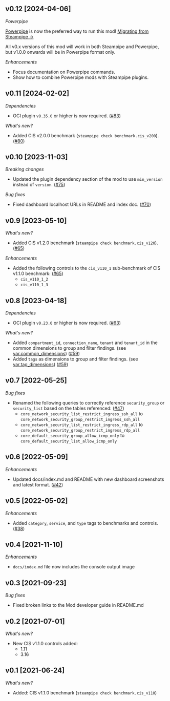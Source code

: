 ## v0.12 [2024-04-06]

_Powerpipe_

[Powerpipe](https://powerpipe.io) is now the preferred way to run this mod!  [Migrating from Steampipe →](https://powerpipe.io/blog/migrating-from-steampipe)

All v0.x versions of this mod will work in both Steampipe and Powerpipe, but v1.0.0 onwards will be in Powerpipe format only.

_Enhancements_

- Focus documentation on Powerpipe commands.
- Show how to combine Powerpipe mods with Steampipe plugins.

## v0.11 [2024-02-02]

_Dependencies_

- OCI plugin `v0.35.0` or higher is now required. ([#83](https://github.com/turbot/steampipe-mod-oci-compliance/pull/83))

_What's new?_

- Added CIS v2.0.0 benchmark (`steampipe check benchmark.cis_v200`). ([#80](https://github.com/turbot/steampipe-mod-oci-compliance/pull/80))

## v0.10 [2023-11-03]

_Breaking changes_

- Updated the plugin dependency section of the mod to use `min_version` instead of `version`. ([#75](https://github.com/turbot/steampipe-mod-oci-compliance/pull/75))

_Bug fixes_

- Fixed dashboard localhost URLs in README and index doc. ([#70](https://github.com/turbot/steampipe-mod-oci-compliance/pull/70))

## v0.9 [2023-05-10]

_What's new?_

- Added CIS v1.2.0 benchmark (`steampipe check benchmark.cis_v120`). ([#65](https://github.com/turbot/steampipe-mod-oci-compliance/pull/65))

_Enhancements_

- Added the following controls to the `cis_v110_1` sub-benchmark of CIS v1.1.0 benchmark: ([#65](https://github.com/turbot/steampipe-mod-oci-compliance/pull/65))
  - `cis_v110_1_2`
  - `cis_v110_1_3`

## v0.8 [2023-04-18]

_Dependencies_

- OCI plugin `v0.23.0` or higher is now required. ([#63](https://github.com/turbot/steampipe-mod-oci-compliance/pull/63))

_What's new?_

- Added `compartment_id`, `connection_name`, `tenant` and `tenant_id` in the common dimensions to group and filter findings. (see [var.common_dimensions](https://hub.steampipe.io/mods/turbot/oci_compliance/variables)) ([#59](https://github.com/turbot/steampipe-mod-oci-compliance/pull/59))
- Added `tags` as dimensions to group and filter findings. (see [var.tag_dimensions](https://hub.steampipe.io/mods/turbot/oci_compliance/variables)) ([#59](https://github.com/turbot/steampipe-mod-oci-compliance/pull/59))

## v0.7 [2022-05-25]

_Bug fixes_

- Renamed the following queries to correctly reference `security_group` or `security_list` based on the tables referenced: ([#47](https://github.com/turbot/steampipe-mod-oci-compliance/pull/47))
  - `core_network_security_list_restrict_ingress_ssh_all` to `core_network_security_group_restrict_ingress_ssh_all`
  - `core_network_security_list_restrict_ingress_rdp_all` to `core_network_security_group_restrict_ingress_rdp_all`
  - `core_default_security_group_allow_icmp_only` to `core_default_security_list_allow_icmp_only`

## v0.6 [2022-05-09]

_Enhancements_

- Updated docs/index.md and README with new dashboard screenshots and latest format. ([#42](https://github.com/turbot/steampipe-mod-oci-compliance/pull/42))

## v0.5 [2022-05-02]

_Enhancements_

- Added `category`, `service`, and `type` tags to benchmarks and controls. ([#38](https://github.com/turbot/steampipe-mod-oci-compliance/pull/38))

## v0.4 [2021-11-10]

_Enhancements_

- `docs/index.md` file now includes the console output image

## v0.3 [2021-09-23]

_Bug fixes_

- Fixed broken links to the Mod developer guide in README.md

## v0.2 [2021-07-01]

_What's new?_

- New CIS v1.1.0 controls added:
  - 1.11
  - 3.16

## v0.1 [2021-06-24]

_What's new?_

- Added: CIS v1.1.0 benchmark (`steampipe check benchmark.cis_v110`)

